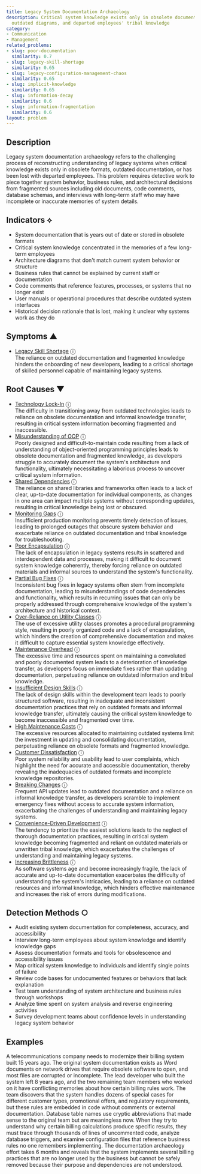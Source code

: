 ```yaml
---
title: Legacy System Documentation Archaeology
description: Critical system knowledge exists only in obsolete documentation formats,
  outdated diagrams, and departed employees' tribal knowledge
category:
- Communication
- Management
related_problems:
- slug: poor-documentation
  similarity: 0.7
- slug: legacy-skill-shortage
  similarity: 0.65
- slug: legacy-configuration-management-chaos
  similarity: 0.65
- slug: implicit-knowledge
  similarity: 0.65
- slug: information-decay
  similarity: 0.6
- slug: information-fragmentation
  similarity: 0.6
layout: problem
---
```


## Description

Legacy system documentation archaeology refers to the challenging process of reconstructing understanding of legacy systems when critical knowledge exists only in obsolete formats, outdated documentation, or has been lost with departed employees. This problem requires detective work to piece together system behavior, business rules, and architectural decisions from fragmented sources including old documents, code comments, database schemas, and interviews with long-term staff who may have incomplete or inaccurate memories of system details.


## Indicators ⟡

- System documentation that is years out of date or stored in obsolete formats
- Critical system knowledge concentrated in the memories of a few long-term employees
- Architecture diagrams that don't match current system behavior or structure
- Business rules that cannot be explained by current staff or documentation
- Code comments that reference features, processes, or systems that no longer exist
- User manuals or operational procedures that describe outdated system interfaces
- Historical decision rationale that is lost, making it unclear why systems work as they do


## Symptoms ▲

- [Legacy Skill Shortage](legacy-skill-shortage.md) <span class="info-tooltip" title="Confidence: 0.504, Strength: 0.739">ⓘ</span>
<br/>  The reliance on outdated documentation and fragmented knowledge hinders the onboarding of new developers, leading to a critical shortage of skilled personnel capable of maintaining legacy systems.

## Root Causes ▼

- [Technology Lock-In](technology-lock-in.md) <span class="info-tooltip" title="Confidence: 0.423, Strength: 0.881">ⓘ</span>
<br/>  The difficulty in transitioning away from outdated technologies leads to reliance on obsolete documentation and informal knowledge transfer, resulting in critical system information becoming fragmented and inaccessible.
- [Misunderstanding of OOP](misunderstanding-of-oop.md) <span class="info-tooltip" title="Confidence: 0.417, Strength: 0.941">ⓘ</span>
<br/>  Poorly designed and difficult-to-maintain code resulting from a lack of understanding of object-oriented programming principles leads to obsolete documentation and fragmented knowledge, as developers struggle to accurately document the system's architecture and functionality, ultimately necessitating a laborious process to uncover critical system information.
- [Shared Dependencies](shared-dependencies.md) <span class="info-tooltip" title="Confidence: 0.413, Strength: 0.903">ⓘ</span>
<br/>  The reliance on shared libraries and frameworks often leads to a lack of clear, up-to-date documentation for individual components, as changes in one area can impact multiple systems without corresponding updates, resulting in critical knowledge being lost or obscured.
- [Monitoring Gaps](monitoring-gaps.md) <span class="info-tooltip" title="Confidence: 0.400, Strength: 0.896">ⓘ</span>
<br/>  Insufficient production monitoring prevents timely detection of issues, leading to prolonged outages that obscure system behavior and exacerbate reliance on outdated documentation and tribal knowledge for troubleshooting.
- [Poor Encapsulation](poor-encapsulation.md) <span class="info-tooltip" title="Confidence: 0.394, Strength: 0.906">ⓘ</span>
<br/>  The lack of encapsulation in legacy systems results in scattered and interdependent data and processes, making it difficult to document system knowledge coherently, thereby forcing reliance on outdated materials and informal sources to understand the system's functionality.
- [Partial Bug Fixes](partial-bug-fixes.md) <span class="info-tooltip" title="Confidence: 0.358, Strength: 0.885">ⓘ</span>
<br/>  Inconsistent bug fixes in legacy systems often stem from incomplete documentation, leading to misunderstandings of code dependencies and functionality, which results in recurring issues that can only be properly addressed through comprehensive knowledge of the system's architecture and historical context.
- [Over-Reliance on Utility Classes](over-reliance-on-utility-classes.md) <span class="info-tooltip" title="Confidence: 0.351, Strength: 0.870">ⓘ</span>
<br/>  The use of excessive utility classes promotes a procedural programming style, resulting in poorly organized code and a lack of encapsulation, which hinders the creation of comprehensive documentation and makes it difficult to capture essential system knowledge effectively.
- [Maintenance Overhead](maintenance-overhead.md) <span class="info-tooltip" title="Confidence: 0.328, Strength: 0.757">ⓘ</span>
<br/>  The excessive time and resources spent on maintaining a convoluted and poorly documented system leads to a deterioration of knowledge transfer, as developers focus on immediate fixes rather than updating documentation, perpetuating reliance on outdated information and tribal knowledge.
- [Insufficient Design Skills](insufficient-design-skills.md) <span class="info-tooltip" title="Confidence: 0.323, Strength: 0.927">ⓘ</span>
<br/>  The lack of design skills within the development team leads to poorly structured software, resulting in inadequate and inconsistent documentation practices that rely on outdated formats and informal knowledge transfer, ultimately causing the critical system knowledge to become inaccessible and fragmented over time.
- [High Maintenance Costs](high-maintenance-costs.md) <span class="info-tooltip" title="Confidence: 0.322, Strength: 0.871">ⓘ</span>
<br/>  The excessive resources allocated to maintaining outdated systems limit the investment in updating and consolidating documentation, perpetuating reliance on obsolete formats and fragmented knowledge.
- [Customer Dissatisfaction](customer-dissatisfaction.md) <span class="info-tooltip" title="Confidence: 0.319, Strength: 0.916">ⓘ</span>
<br/>  Poor system reliability and usability lead to user complaints, which highlight the need for accurate and accessible documentation, thereby revealing the inadequacies of outdated formats and incomplete knowledge repositories.
- [Breaking Changes](breaking-changes.md) <span class="info-tooltip" title="Confidence: 0.310, Strength: 0.814">ⓘ</span>
<br/>  Frequent API updates lead to outdated documentation and a reliance on informal knowledge transfer, as developers scramble to implement emergency fixes without access to accurate system information, exacerbating the challenges of understanding and maintaining legacy systems.
- [Convenience-Driven Development](convenience-driven-development.md) <span class="info-tooltip" title="Confidence: 0.308, Strength: 0.780">ⓘ</span>
<br/>  The tendency to prioritize the easiest solutions leads to the neglect of thorough documentation practices, resulting in critical system knowledge becoming fragmented and reliant on outdated materials or unwritten tribal knowledge, which exacerbates the challenges of understanding and maintaining legacy systems.
- [Increasing Brittleness](increasing-brittleness.md) <span class="info-tooltip" title="Confidence: 0.305, Strength: 0.804">ⓘ</span>
<br/>  As software systems age and become increasingly fragile, the lack of accurate and up-to-date documentation exacerbates the difficulty of understanding the system's intricacies, leading to a reliance on outdated resources and informal knowledge, which hinders effective maintenance and increases the risk of errors during modifications.

## Detection Methods ○

- Audit existing system documentation for completeness, accuracy, and accessibility
- Interview long-term employees about system knowledge and identify knowledge gaps
- Assess documentation formats and tools for obsolescence and accessibility issues
- Map critical system knowledge to individuals and identify single points of failure
- Review code bases for undocumented features or behaviors that lack explanation
- Test team understanding of system architecture and business rules through workshops
- Analyze time spent on system analysis and reverse engineering activities
- Survey development teams about confidence levels in understanding legacy system behavior


## Examples

A telecommunications company needs to modernize their billing system built 15 years ago. The original system documentation exists as Word documents on network drives that require obsolete software to open, and most files are corrupted or incomplete. The lead developer who built the system left 8 years ago, and the two remaining team members who worked on it have conflicting memories about how certain billing rules work. The team discovers that the system handles dozens of special cases for different customer types, promotional offers, and regulatory requirements, but these rules are embedded in code without comments or external documentation. Database table names use cryptic abbreviations that made sense to the original team but are meaningless now. When they try to understand why certain billing calculations produce specific results, they must trace through thousands of lines of uncommented code, analyze database triggers, and examine configuration files that reference business rules no one remembers implementing. The documentation archaeology effort takes 6 months and reveals that the system implements several billing practices that are no longer used by the business but cannot be safely removed because their purpose and dependencies are not understood.
